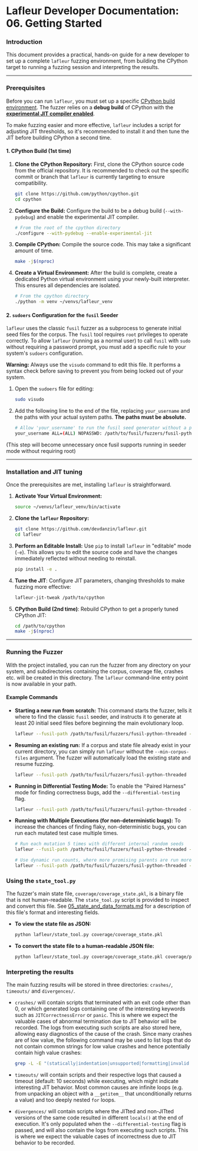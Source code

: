 # Lafleur Developer Documentation: 06. Getting Started

### Introduction

This document provides a practical, hands-on guide for a new developer to set up a complete `lafleur` fuzzing environment, from building the CPython target to running a fuzzing session and interpreting the results.

-----

### Prerequisites

Before you can run `lafleur`, you must set up a specific [CPython build environment](https://devguide.python.org/getting-started/setup-building/#setup-and-building). The fuzzer relies on a **debug build** of CPython with the [**experimental JIT compiler enabled**](https://github.com/python/cpython/blob/main/Tools/jit/README.md).

To make fuzzing easier and more effective, `lafleur` includes a script for adjusting JIT thresholds, so it's recommended to install it and then tune the JIT before building CPython a second time.

#### 1. CPython Build (1st time)

1.  **Clone the CPython Repository:** First, clone the CPython source code from the official repository. It is recommended to check out the specific commit or branch that `lafleur` is currently targeting to ensure compatibility.

    ```bash
    git clone https://github.com/python/cpython.git
    cd cpython
    ```

2.  **Configure the Build:** Configure the build to be a debug build (`--with-pydebug`) and enable the experimental JIT compiler.

    ```bash
    # From the root of the cpython directory
    ./configure --with-pydebug --enable-experimental-jit
    ```

3.  **Compile CPython:** Compile the source code. This may take a significant amount of time.

    ```bash
    make -j$(nproc)
    ```

4.  **Create a Virtual Environment:** After the build is complete, create a dedicated Python virtual environment using your newly-built interpreter. This ensures all dependencies are isolated.

    ```bash
    # From the cpython directory
    ./python -m venv ~/venvs/lafleur_venv
    ```

#### 2. `sudoers` Configuration for the `fusil` Seeder

`lafleur` uses the classic `fusil` fuzzer as a subprocess to generate initial seed files for the corpus. The `fusil` tool requires `root` privileges to operate correctly. To allow `lafleur` (running as a normal user) to call `fusil` with `sudo` without requiring a password prompt, you must add a specific rule to your system's `sudoers` configuration.

**Warning:** Always use the `visudo` command to edit this file. It performs a syntax check before saving to prevent you from being locked out of your system.

1.  Open the `sudoers` file for editing:

    ```bash
    sudo visudo
    ```

2.  Add the following line to the end of the file, replacing `your_username` and the paths with your actual system paths. **The paths must be absolute.**

    ```bash
    # Allow 'your_username' to run the fusil seed generator without a password
    your_username ALL=(ALL) NOPASSWD: /path/to/fusil/fuzzers/fusil-python-threaded
    ```

(This step will become unnecessary once fusil supports running in seeder mode without requiring root)

-----

### Installation and JIT tuning

Once the prerequisites are met, installing `lafleur` is straightforward.

1.  **Activate Your Virtual Environment:**

    ```bash
    source ~/venvs/lafleur_venv/bin/activate
    ```

2.  **Clone the `lafleur` Repository:**

    ```bash
    git clone https://github.com/devdanzin/lafleur.git
    cd lafleur
    ```

3.  **Perform an Editable Install:** Use `pip` to install `lafleur` in "editable" mode (`-e`). This allows you to edit the source code and have the changes immediately reflected without needing to reinstall.

    ```bash
    pip install -e .
    ```

4.  **Tune the JIT**: Configure JIT parameters, changing thresholds to make fuzzing more effective:

    ```bash
    lafleur-jit-tweak /path/to/cpython
    ```

5.  **CPython Build (2nd time)**: Rebuild CPython to get a properly tuned CPython JIT:

    ```bash
    cd /path/to/cpython
    make -j$(nproc)
    ```

-----

### Running the Fuzzer

With the project installed, you can run the fuzzer from any directory on your system, and subdirectories containing the corpus, coverage file, crashes etc. will be created in this directory. The `lafleur` command-line entry point is now available in your path.

#### Example Commands

  * **Starting a new run from scratch:**
    This command starts the fuzzer, tells it where to find the classic `fusil` seeder, and instructs it to generate at least 20 initial seed files before beginning the main evolutionary loop.

    ```bash
    lafleur --fusil-path /path/to/fusil/fuzzers/fusil-python-threaded --min-corpus-files 20
    ```

  * **Resuming an existing run:**
    If a corpus and state file already exist in your current directory, you can simply run `lafleur` without the `--min-corpus-files` argument. The fuzzer will automatically load the existing state and resume fuzzing.

    ```bash
    lafleur --fusil-path /path/to/fusil/fuzzers/fusil-python-threaded
    ```

  * **Running in Differential Testing Mode:**
    To enable the "Paired Harness" mode for finding correctness bugs, add the `--differential-testing` flag.

    ```bash
    lafleur --fusil-path /path/to/fusil/fuzzers/fusil-python-threaded --differential-testing
    ```

  * **Running with Multiple Executions (for non-deterministic bugs):**
    To increase the chances of finding flaky, non-deterministic bugs, you can run each mutated test case multiple times.

    ```bash
    # Run each mutation 5 times with different internal random seeds
    lafleur --fusil-path /path/to/fusil/fuzzers/fusil-python-threaded --runs 5

    # Use dynamic run counts, where more promising parents are run more times
    lafleur --fusil-path /path/to/fusil/fuzzers/fusil-python-threaded --dynamic-runs
    ```

### Using the `state_tool.py`

The fuzzer's main state file, `coverage/coverage_state.pkl`, is a binary file that is not human-readable. The `state_tool.py` script is provided to inspect and convert this file. See [05_state_and_data_formats.md](./05_state_and_data_formats.md) for a description of this file's format and interesting fields.

  * **To view the state file as JSON:**

    ```bash
    python lafleur/state_tool.py coverage/coverage_state.pkl
    ```

  * **To convert the state file to a human-readable JSON file:**

    ```bash
    python lafleur/state_tool.py coverage/coverage_state.pkl coverage/pretty_state.json
    ```

### Interpreting the results

The main fuzzing results will be stored in three directories: `crashes/`, `timeouts/` and `divergences/`.

  * `crashes/` will contain scripts that terminated with an exit code other than 0, or which generated logs containing one of the interesting keywords such as `JITCorrectnessError` or `panic`. This is where we expect the valuable cases of abnormal termination due to JIT behavior will be recorded. The logs from executing such scripts are also stored here, allowing easy diagnostics of the cause of the crash. Since many crashes are of low value, the following command may be used to list logs that do not contain common strings for low value crashes and hence potentially contain high value crashes:

    ```bash
    grep -L -E "(statically|indentation|unsupported|formatting|invalid syntax)" crashes/*.log 
    ```

  * `timeouts/` will contain scripts and their respective logs that caused a timeout (default: 10 seconds) while executing, which might indicate interesting JIT behavior. Most common causes are infinite loops (e.g. from unpacking an object with a `__getitem__` that unconditionally returns a value) and too deeply nested `for` loops.

  * `divergences/` will contain scripts where the JITted and non-JITted versions of the same code resulted in different `locals()` at the end of execution. It's only populated when the `--differential-testing` flag is passed, and will also contain the logs from executing such scripts. This is where we expect the valuable cases of incorrectness due to JIT behavior to be recorded.
